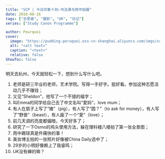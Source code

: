 ```yaml
---
title: "SCP | 今日印象十则—书法课与雨中拍摄"
date: 2018-08-16
tags: ["志愿者", "摄影", "UK", "日记"]
series: ["Study Canon Programme"]

author: Pourquoi
cover:
  image: "https://pudding-poruquoi.oss-cn-shanghai.aliyuncs.com/imgs/scp-6.png"
  alt: "<alt text>"
  caption: "<text>"
  relative: false
ShowToc: false
---
```




明天去杭州，今天就轻松一下，想到什么写什么吧。



1. 老师是研三毕业的老师，艺术学院。写得一手好字。挺好看。参加这种志愿活动几乎不赚钱；
2. 又见“Sheldon”，他写了一个不错的福字；
3. 叫Emma的同学给自己去了中文名叫“愛妈”，love mum；
4. 有人在扇子上写了“猪”（pig），有人写了“圆？”（to ask for money），有人写了“野兽”（beast），有人画了一个“愛”（love）；
5. 前几天调的亮度都偏暗，今天好多了；
6. 研究了一下Osmo的鸡头使用方法，躲在理科楼八楼拍了第一张全景图；
7. 雨中踢球真是件痛快的事！
8. 美妆博主拍的一张照片好像被China Daily选中了；
9. 29岁的小明好像赖上了我睿鸣；
10. UK没有蝉的嘛？